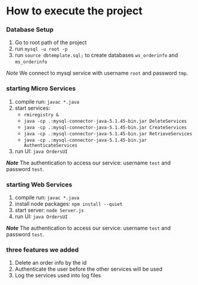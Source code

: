 # How to execute the project

### Database Setup
1. Go to root path of the project
2. run `mysql -u root -p`
3. run `source dbtemplate.sql;` to create databases `ws_orderinfo` and `ms_orderinfo`

*Note* We connect to mysql service with username `root` and password `tmp`.

### starting Micro Services
1. compile run: `javac *.java`
2. start services: 
    - `rmiregistry &`
    - `java -cp .:mysql-connector-java-5.1.45-bin.jar DeleteServices`
    - `java -cp .:mysql-connector-java-5.1.45-bin.jar CreateServices`
    - `java -cp .:mysql-connector-java-5.1.45-bin.jar RetrieveServices`
    - `java -cp .:mysql-connector-java-5.1.45-bin.jar AuthenticateServices`
3. run UI: `java OrdersUI`

***Note*** The authentication to access our service: username `test` and password `test`.

### starting Web Services
1. compile run: `javac *.java`
2. install node packages: `npm install --quiet`
3. start server: `node Server.js`
4. run UI: `java OrdersUI`

***Note*** The authentication to access our service: username `test` and password `test`.

### three features we added
1. Delete an order info by the id
2. Authenticate the user before the other services will be used
3. Log the services used into log files

